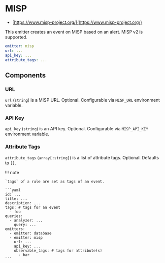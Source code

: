 # MISP

- [https://www.misp-project.org/](https://www.misp-project.org/)

This emitter creates an event on MISP based on an alert. MISP v2 is supported.

```yaml
emitter: misp
url: ...
api_key: ...
attribute_tags: ...
```

## Components

### URL

`url` (`string`) is a MISP URL. Optional. Configurable via `MISP_URL` environment variable.

### API Key

`api_key` (`string`) is an API key. Optional. Configurable via `MISP_API_KEY` environment variable.

### Attribute Tags

`attribute_tags` (`array[:string]`) is a list of attribute tags. Optional. Defaults to `[]`.

!!! note

    `tags` of a rule are set as tags of an event.

    ```yaml
    id: ...
    title: ...
    description: ...
    tags: # tags for an event
      - foo
    queries:
      - analyzer: ...
        query: ...
    emitters:
      - emitter: database
      - emitter: misp
        url: ...
        api_key: ...
        observable_tags: # tags for attribute(s)
          - bar
    ```
